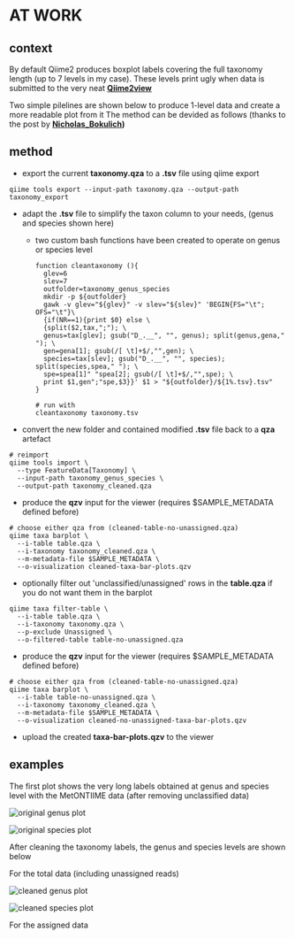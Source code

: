 # AT WORK

## context
By default Qiime2 produces boxplot labels covering the full taxonomy length (up to 7 levels in my case). These levels print ugly when data is submitted to the very neat **[Qiime2view](https://view.qiime2.org/)**

Two simple pilelines are shown below to produce 1-level data and create a more readable plot from it
The method can be devided as follows (thanks to the post by **[Nicholas_Bokulich](https://forum.qiime2.org/t/command-or-tool-to-shorten-the-very-long-labels-in-viewer-from-taxa-bar-plots-qzv/12023/3))**

## method

* export the current **taxonomy.qza** to a **.tsv** file using qiime export

```
qiime tools export --input-path taxonomy.qza --output-path taxonomy_export
```

* adapt the **.tsv** file to simplify the taxon column to your needs, (genus and species shown here)
  - two custom bash functions have been created to operate on genus or species level

    ```
    function cleantaxonomy (){
      glev=6
      slev=7
      outfolder=taxonomy_genus_species
      mkdir -p ${outfolder}
      gawk -v glev="${glev}" -v slev="${slev}" 'BEGIN{FS="\t"; OFS="\t"}\
      {if(NR==1){print $0} else \
      {split($2,tax,";"); \
      genus=tax[glev]; gsub("D_.__", "", genus); split(genus,gena," "); \
      gen=gena[1]; gsub(/[ \t]+$/,"",gen); \
      species=tax[slev]; gsub("D_.__", "", species); split(species,spea," "); \
      spe=spea[1]" "spea[2]; gsub(/[ \t]+$/,"",spe); \
      print $1,gen";"spe,$3}}' $1 > "${outfolder}/${1%.tsv}.tsv"
    }
        
    # run with
    cleantaxonomy taxonomy.tsv
    ```

* convert the new folder and contained modified **.tsv** file back to a **qza** artefact

```
# reimport
qiime tools import \
  --type FeatureData[Taxonomy] \
  --input-path taxonomy_genus_species \
  --output-path taxonomy_cleaned.qza
```

* produce the **qzv** input for the viewer (requires $SAMPLE_METADATA defined before)

```
# choose either qza from (cleaned-table-no-unassigned.qza)
qiime taxa barplot \
  --i-table table.qza \
  --i-taxonomy taxonomy_cleaned.qza \
  --m-metadata-file $SAMPLE_METADATA \
  --o-visualization cleaned-taxa-bar-plots.qzv
```

* optionally filter out 'unclassified/unassigned' rows in the **table.qza** if you do not want them in the barplot

```
qiime taxa filter-table \
  --i-table table.qza \
  --i-taxonomy taxonomy.qza \
  --p-exclude Unassigned \
  --o-filtered-table table-no-unassigned.qza
```

* produce the **qzv** input for the viewer (requires $SAMPLE_METADATA defined before)

```
# choose either qza from (cleaned-table-no-unassigned.qza)
qiime taxa barplot \
  --i-table table-no-unassigned.qza \
  --i-taxonomy taxonomy_cleaned.qza \
  --m-metadata-file $SAMPLE_METADATA \
  --o-visualization cleaned-no-unassigned-taxa-bar-plots.qzv
```
* upload the created **taxa-bar-plots.qzv** to the viewer

## examples

The first plot shows the very long labels obtained at genus and species level with the MetONTIIME data (after removing unclassified data)

![original genus plot](pictures/silva_original_genus_taxa_plot.png)

![original species plot](pictures/silva_original_species_taxa_plot.png)

After cleaning the taxonomy labels, the genus and species levels are shown below

For the total data (including unassigned reads)

![cleaned genus plot](pictures/silva_cleaned_genus_taxa_plot.png)

![cleaned species plot](pictures/silva_cleaned_species_taxa_plot.png)

For the assigned data
